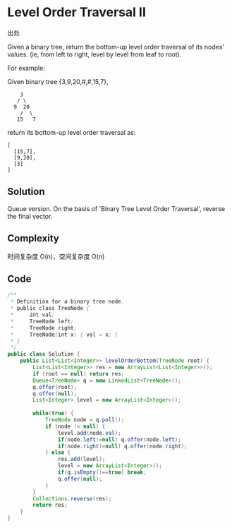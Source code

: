 # Level Order Traversal II

出处

Given a binary tree, return the bottom-up level order traversal of its nodes' values. (ie, from left to right, level by level from leaf to root).

For example:

Given binary tree {3,9,20,#,#,15,7},

        3
       / \
      9  20
        /  \
       15   7
       
return its bottom-up level order traversal as:

    [
      [15,7],
      [9,20],
      [3]
    ]
    
## Solution

Queue version. On the basis of 'Binary Tree Level Order Traversal', reverse the final vector.

## Complexity

时间复杂度 O(n)，空间复杂度 O(n)

## Code

```java
/**
 * Definition for a binary tree node.
 * public class TreeNode {
 *     int val;
 *     TreeNode left;
 *     TreeNode right;
 *     TreeNode(int x) { val = x; }
 * }
 */
public class Solution {
    public List<List<Integer>> levelOrderBottom(TreeNode root) {
        List<List<Integer>> res = new ArrayList<List<Integer>>();
        if (root == null) return res;
        Queue<TreeNode> q = new LinkedList<TreeNode>();
        q.offer(root);
        q.offer(null);
        List<Integer> level = new ArrayList<Integer>();
        
        while(true) {
            TreeNode node = q.poll();
            if (node != null) {
                level.add(node.val);
                if(node.left!=null) q.offer(node.left);
                if(node.right!=null) q.offer(node.right);
            } else {
                res.add(level);
                level = new ArrayList<Integer>();
                if(q.isEmpty()==true) break;
                q.offer(null);
            }
        }
        Collections.reverse(res);
        return res;
    }
}
```

